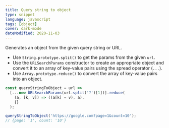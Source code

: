 ```yaml
---
title: Query string to object
type: snippet
language: javascript
tags: [object]
cover: dark-mode
dateModified: 2020-11-03
---
```


Generates an object from the given query string or URL.

- Use `String.prototype.split()` to get the params from the given `url`.
- Use the `URLSearchParams` constructor to create an appropriate object and convert it to an array of key-value pairs using the spread operator (`...`).
- Use `Array.prototype.reduce()` to convert the array of key-value pairs into an object.

```js
const queryStringToObject = url =>
  [...new URLSearchParams(url.split('?')[1])].reduce(
    (a, [k, v]) => ((a[k] = v), a),
    {}
  );

queryStringToObject('https://google.com?page=1&count=10');
// {page: '1', count: '10'}
```
